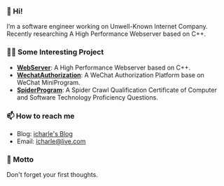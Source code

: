  ### 👋 Hi! 
 
 I’m a software engineer working on Unwell-Known Internet Company. Recently researching A High Performance Webserver based on C++.
 
 ### 👨‍💻‍ Some Interesting Project
 
 - **[WebServer](https://github.com/icharle/WebServer)**: A High Performance Webserver based on C++.
 - **[WechatAuthorization](https://auth.icharle.com/)**: A WeChat Authorization Platform base on WeChat MiniProgram.
 - **[SpiderProgram](https://github.com/icharle/rkpassScrapy)**: A Spider Crawl Qualification Certificate of Computer and Software Technology Proficiency 
Questions.
 
 ### 📫 How to reach me

- Blog: [icharle's Blog](https://icharle.com)
- Email: [icharle@live.com](mailto:icharle@live.com)

 ### 🤔 Motto
 
 Don't forget your first thoughts.

<!--
**icharle/icharle** is a ✨ _special_ ✨ repository because its `README.md` (this file) appears on your GitHub profile.

Here are some ideas to get you started:

- 🔭 I’m currently working on ...
- 🌱 I’m currently learning ...
- 👯 I’m looking to collaborate on ...
- 🤔 I’m looking for help with ...
- 💬 Ask me about ...
- 📫 How to reach me: ...
- 😄 Pronouns: ...
- ⚡ Fun fact: ...
-->
